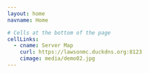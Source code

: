 ```yaml
---
layout: home
navname: Home

# Cells at the bottom of the page
cellLinks:
  - cname: Server Map
    curl: https://lawsonmc.duckdns.org:8123
    cimage: media/demo02.jpg
---
```

